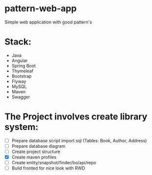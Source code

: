# pattern-web-app
Simple web application with good pattern's

# Stack:
 - Java 
 - Angular 
 - Spring Boot 
 - Thymeleaf 
 - Bootstrap 
 - Flyway   
 - MySQL
 - Maven
 - Swagger

# The Project involves create library system:
- [ ] Prepare database script import.sql (Tables: Book, Author, Address)
- [ ] Prepare database diagram
- [ ] Create project structure
- [x] Create maven profiles
- [ ] Create entity/snapshot/finder/bo/api/repo
- [ ] Build fronted for nice look with RWD
